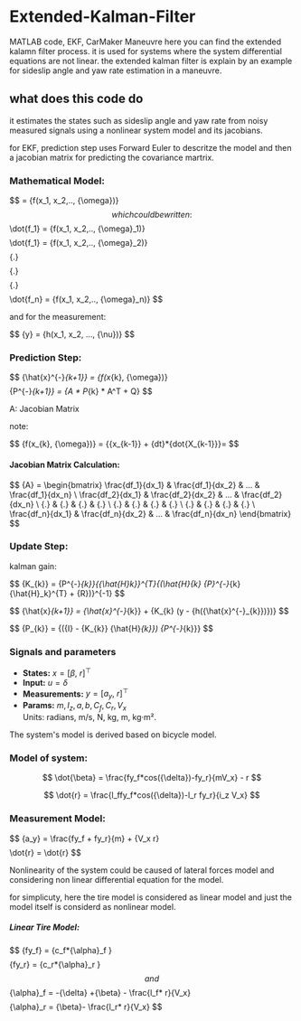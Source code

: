 # Extended-Kalman-Filter
MATLAB code, EKF, CarMaker Maneuvre
here you can find the extended kalamn filter process. it is used for systems where the system differential equations are not linear.
the extended kalman filter is explain by an example for sideslip angle and yaw rate estimation in a maneuvre.

## what does this code do
it estimates the states such as sideslip angle and yaw rate from noisy measured signals using a nonlinear system model and its jacobians.

for EKF, prediction step uses Forward Euler to descritze the model and then a jacobian matrix for predicting the covariance martrix.

### Mathematical Model:
$$
 = \{f(x_1, x_2,.., \{\omega})}
$$
which could be written: 
$$ \dot{f_1} =  \{f(x_1, x_2,.., \{\omega}_1)} $$
$$ \dot{f_1} =  \{f(x_1, x_2,.., \{\omega}_2)} $$
$$ \{.} $$
$$ \{.} $$
$$ \{.} $$
$$ \dot{f_n} =  \{f(x_1, x_2,.., \{\omega}_n)} $$

and for the measurement:

$$
\{y} = \{h(x_1, x_2, ..., \{\nu})}
$$
### Prediction Step:
$$
\{\hat{x}^{-}_\{k+1}} = \{f(x_\{k}, \{\omega})}
$$
$$
\{P^{-}_\{k+1}} = \{A * P_\{k} * A^T + Q}
$$

A: Jacobian Matrix

note: 

$$ \{f(x_\{k}, \{\omega})} = \{\{x_\{k-1}} + \{dt}*\{dot{X_\{k-1}}}= $$

#### Jacobian Matrix Calculation:
$$
\{A} = \begin{bmatrix}
  \frac{df_1}{dx_1} & \frac{df_1}{dx_2} & ... & \frac{df_1}{dx_n} \\
  \frac{df_2}{dx_1} & \frac{df_2}{dx_2} & ... & \frac{df_2}{dx_n} \\
  \{.} & \{.} & \{.} & \{.} \\
   \{.} & \{.} & \{.} & \{.} \\
    \{.} & \{.} & \{.} & \{.} \\
    \frac{df_n}{dx_1} & \frac{df_n}{dx_2} & ... & \frac{df_n}{dx_n}
\end{bmatrix}
$$

### Update Step:
kalman gain:

$$ \{K_{k}} = \{P^{-}_\{k}}\{\{\hat{H}_k}}^\{T}{(\hat{H}_{k} \{P}^{-}_{k} \{\hat{H}_k}^\{T} + \{R})}^{-1} $$

$$ \{\hat{x}_\{k+1}} = \{\hat{x}^{-}_\{k}} + \{K_\{k} (y - \{h(\{\hat{x}^{-}_\{k}})})} $$

$$ \{P_{k}} = \{(\{I} - \{K_\{k}} \{\hat{H}_{k}}) \{P^{-}_\{k}}}  $$


### Signals and parameters
- **States:** $x = [\beta,\ r]^\top$
- **Input:** $u = \delta$
- **Measurements:** $y = [a_y,\ r]^\top$
- **Params:** $m, I_z, a, b, C_f, C_r, V_x$  
Units: radians, m/s, N, kg, m, kg·m².

The system's model is derived based on bicycle model.
### Model of system:
$$
\dot{\beta} = \frac{fy_f*cos({\delta})-fy_r}{mV_x} - r
$$

$$
\dot{r} = \frac{l_ffy_f*cos({\delta})-l_r fy_r}{i_z V_x}
$$

### Measurement Model:
$$
\{a_y} = \frac{fy_f + fy_r}{m} + \{V_x r}
$$
$$
\dot{r} = \dot{r}
$$

Nonlinearity of the system could be caused of lateral forces model and considering non linear differential equation for the model.

for simplicuty, here the tire model is considered as linear model and just the model itself is considerd as nonlinear model.

##### Linear Tire Model: 
$$
\{fy_f} = \{c_f*{\alpha}_f }
$$
$$
\{fy_r} = \{c_r*{\alpha}_r }
$$
and 
$$
\{\alpha}_f = -{\delta} +{\beta}  - \frac{l_f* r}{V_x}
$$
$$
\{\alpha}_r = {\beta}- \frac{l_r* r}{V_x}
$$
